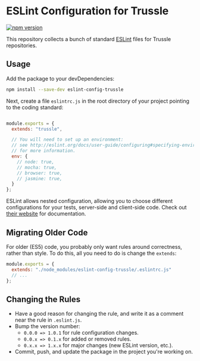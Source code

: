 # ESLint Configuration for Trussle

[![npm version](https://badge.fury.io/js/eslint-config-trussle.svg)](https://badge.fury.io/js/eslint-config-trussle)

This repository collects a bunch of standard [ESLint](http://eslint.org/) files for Trussle repositories.

## Usage

Add the package to your devDependencies:

```sh
npm install --save-dev eslint-config-trussle
```

Next, create a file `eslintrc.js` in the root directory of your project pointing to the coding standard:

```js

module.exports = {
  extends: "trussle",

  // You will need to set up an environment:
  // see http://eslint.org/docs/user-guide/configuring#specifying-environments
  // for more information.
  env: {
    // node: true,
    // mocha: true,
    // browser: true,
    // jasmine: true,
  }
};
```


ESLint allows nested configuration, allowing you to choose different configurations for your tests, server-side and client-side code. Check out [their website](http://eslint.org/docs/user-guide/configuring#using-configuration-files) for documentation.

## Migrating Older Code

For older (ES5) code, you probably only want rules around correctness, rather than style. To do this, all you need to do is change the `extends`:

```js
module.exports = {
  extends: "./node_modules/eslint-config-trussle/.eslintrc.js"
  // ...
};
```

## Changing the Rules

- Have a good reason for changing the rule, and write it as a comment near the rule in `.eslint.js`.
- Bump the version number:
  - `0.0.0 => 1.0.1` for rule configuration changes.
  - `0.0.x => 0.1.x` for added or removed rules.
  - `0.x.x => 1.x.x` for major changes (new ESLint version, etc.).
- Commit, push, and update the package in the project you're working on.
